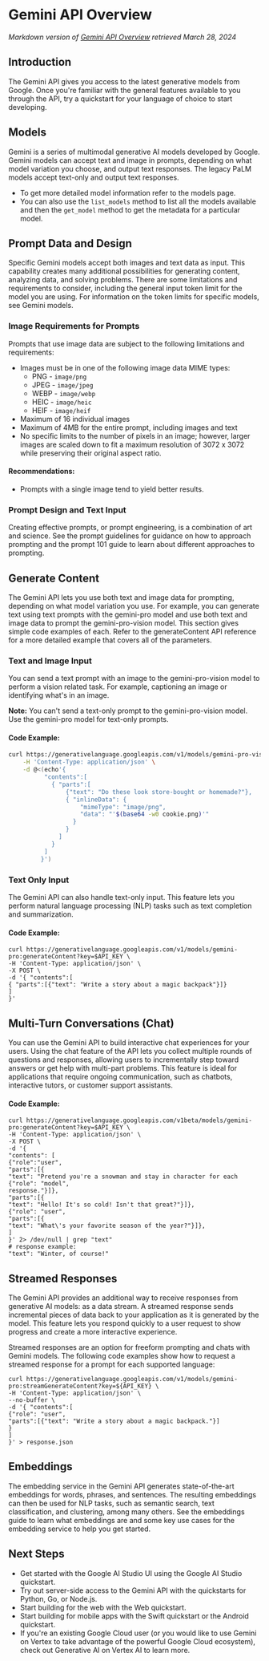 # Gemini API Overview

*Markdown version of [Gemini API Overview](https://ai.google.dev/docs/gemini_api_overview) retrieved March 28, 2024*

## Introduction

The Gemini API gives you access to the latest generative models from Google. Once you're familiar with the general
features available to you through the API, try a quickstart for your language of choice to start developing.

## Models

Gemini is a series of multimodal generative AI models developed by Google. Gemini models can accept text and image in
prompts, depending on what model variation you choose, and output text responses. The legacy PaLM models accept
text-only and output text responses.

- To get more detailed model information refer to the models page.
- You can also use the `list_models` method to list all the models available and then the `get_model` method to get the
  metadata for a particular model.

## Prompt Data and Design

Specific Gemini models accept both images and text data as input. This capability creates many additional possibilities
for generating content, analyzing data, and solving problems. There are some limitations and requirements to consider,
including the general input token limit for the model you are using. For information on the token limits for specific
models, see Gemini models.

### Image Requirements for Prompts

Prompts that use image data are subject to the following limitations and requirements:

- Images must be in one of the following image data MIME types:
    - PNG - `image/png`
    - JPEG - `image/jpeg`
    - WEBP - `image/webp`
    - HEIC - `image/heic`
    - HEIF - `image/heif`
- Maximum of 16 individual images
- Maximum of 4MB for the entire prompt, including images and text
- No specific limits to the number of pixels in an image; however, larger images are scaled down to fit a maximum
  resolution of 3072 x 3072 while preserving their original aspect ratio.

#### Recommendations:

- Prompts with a single image tend to yield better results.

### Prompt Design and Text Input

Creating effective prompts, or prompt engineering, is a combination of art and science. See the prompt guidelines for
guidance on how to approach prompting and the prompt 101 guide to learn about different approaches to prompting.

## Generate Content

The Gemini API lets you use both text and image data for prompting, depending on what model variation you use. For
example, you can generate text using text prompts with the gemini-pro model and use both text and image data to prompt
the gemini-pro-vision model. This section gives simple code examples of each. Refer to the generateContent API reference
for a more detailed example that covers all of the parameters.

### Text and Image Input

You can send a text prompt with an image to the gemini-pro-vision model to perform a vision related task. For example,
captioning an image or identifying what's in an image.

**Note:** You can't send a text-only prompt to the gemini-pro-vision model. Use the gemini-pro model for text-only
prompts.

#### Code Example:

```bash
curl https://generativelanguage.googleapis.com/v1/models/gemini-pro-vision:GenerateContent?key=${API_KEY} \
    -H 'Content-Type: application/json' \
    -d @<(echo'{
          "contents":[
            { "parts":[
                {"text": "Do these look store-bought or homemade?"},
                { "inlineData": {
                    "mimeType": "image/png",
                    "data": "'$(base64 -w0 cookie.png)'"
                  }
                }
              ]
            }
          ]
         }')
```

### Text Only Input

The Gemini API can also handle text-only input. This feature lets you perform natural language processing (NLP) tasks
such as text completion and summarization.

#### Code Example:

```
curl https://generativelanguage.googleapis.com/v1/models/gemini-pro:generateContent?key=$API_KEY \
-H 'Content-Type: application/json' \
-X POST \
-d '{ "contents":[
{ "parts":[{"text": "Write a story about a magic backpack"}]}
]
}'
```

## Multi-Turn Conversations (Chat)

You can use the Gemini API to build interactive chat experiences for your users. Using the chat feature of the API lets
you collect multiple rounds of questions and responses, allowing users to incrementally step toward answers or get help
with multi-part problems. This feature is ideal for applications that require ongoing communication, such as chatbots,
interactive tutors, or customer support assistants.

#### Code Example:

```
curl https://generativelanguage.googleapis.com/v1beta/models/gemini-pro:generateContent?key=$API_KEY \
-H 'Content-Type: application/json' \
-X POST \
-d '{
"contents": [
{"role":"user",
"parts":[{
"text": "Pretend you're a snowman and stay in character for each
{"role": "model",
response."}]},
"parts":[{
"text": "Hello! It's so cold! Isn't that great?"}]},
{"role": "user",
"parts":[{
"text": "What\'s your favorite season of the year?"}]},
]
}' 2> /dev/null | grep "text"
# response example:
"text": "Winter, of course!"
```

## Streamed Responses

The Gemini API provides an additional way to receive responses from generative AI models: as a data stream. A streamed
response sends incremental pieces of data back to your application as it is generated by the model. This feature lets
you respond quickly to a user request to show progress and create a more interactive experience.

Streamed responses are an option for freeform prompting and chats with Gemini models. The following code examples show
how to request a streamed response for a prompt for each supported language:

```
curl https://generativelanguage.googleapis.com/v1/models/gemini-pro:streamGenerateContent?key=${API_KEY} \
-H 'Content-Type: application/json' \
--no-buffer \
-d '{ "contents":[
{"role": "user",
"parts":[{"text": "Write a story about a magic backpack."}]
}
]
}' > response.json
```

## Embeddings

The embedding service in the Gemini API generates state-of-the-art embeddings for words, phrases, and sentences. The
resulting embeddings can then be used for NLP tasks, such as semantic search, text classification, and clustering, among
many others. See the embeddings guide to learn what embeddings are and some key use cases for the embedding service to
help you get started.

## Next Steps

- Get started with the Google AI Studio UI using the Google AI Studio quickstart.
- Try out server-side access to the Gemini API with the quickstarts for Python, Go, or Node.js.
- Start building for the web with the Web quickstart.
- Start building for mobile apps with the Swift quickstart or the Android quickstart.
- If you're an existing Google Cloud user (or you would like to use Gemini on Vertex to take advantage of the powerful
  Google Cloud ecosystem), check out Generative AI on Vertex AI to learn more.
